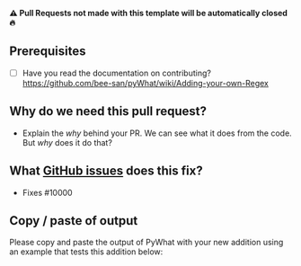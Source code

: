 **⚠ Pull Requests not made with this template will be automatically closed 🔥**

## Prerequisites
- [ ] Have you read the documentation on contributing? https://github.com/bee-san/pyWhat/wiki/Adding-your-own-Regex

## Why do we need this pull request?
* Explain the _why_ behind your PR. We can see what it does from the code. But _why_ does it do that?

## What [GitHub issues](https://github.com/bee-san/pyWhat/issues) does this fix?
* Fixes #10000

## Copy / paste of output

Please copy and paste the output of PyWhat with your new addition using an example that tests this addition below:

```console

```
